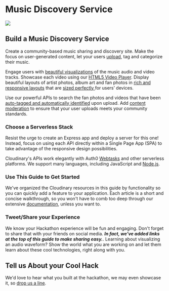 # Music Discovery Service

![](http://res.cloudinary.com/de-demo/image/upload/c_scale,w_400/v1507657525/hackathon-guide-music-discovery-service.jpg)

## Build a Music Discovery Service

Create a community-based music sharing and discovery site. Make the focus on user-generated content, let your users [upload](../../learning-cloudinary/uploading-media/social-and-cloud-sources.md), tag and categorize their music.

Engage users with [beautiful visualizations](../../learning-cloudinary/uploading-media/audio-to-waveform-images.md) of the music audio and video tracks. Showcase each video using our [HTML5 Video Player](../../learning-cloudinary/audio-and-video/html5-video-player.md). Display beautiful layouts of artist photos, album art and fan photos in [rich and responsive layouts](../../learning-cloudinary/web-performance/image-optimization-i.md) that are [sized perfectly ](../../learning-cloudinary/web-performance/image-optimization-ii.md)for users’ devices.

Use our powerful APIs to search the fan photos and videos that have been[ auto-tagged and automatically identified](../../learning-cloudinary/ai-tagging-and-recognition/categorizing-images.md) upon upload. Add [content moderation](../../learning-cloudinary/ai-tagging-and-recognition/content-moderation.md) to ensure that your user uploads meets your community standards.

### Choose a Serverless Stack

Resist the urge to create an Express app and deploy a server for this one! Instead, focus on using each API directly within a Single Page App \(SPA\) to take advantage of the responsive design possibilities.

Cloudinary's APIs work elegantly with Auth0 [Webtasks](https://webtask.io) and other serverless platforms. We support many languages, including JavaScript and [Node.js](https://cloudinary.com/documentation/node_integration).

### Use This Guide to Get Started

We've organized the Cloudinary resources in this guide by functionality so you can quickly add a feature to your application. Each article is a short and concise walkthrough, so you won't have to comb too deep through our extensive [documentation](https://cloudinary.com/documentation), unless you want to.

### Tweet/Share your Experience

We know your Hackathon experience will be fun and engaging. Don't forget to share that with your friends on social media. _**In fact, we've added links at the top of this guide to make sharing easy.**_. Learning about visualizing an audio waveform? Show the world what you are working on and let them learn about these cool technologies, right along with you.

## Tell us About your Cool Hack

We'd love to hear what you built at the hackathon, we may even showcase it, so [drop us a line](mailto:Dan.Gilmore@cloudinary.com).

